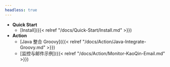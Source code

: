 ```yaml
---
headless: true
---
```


- **Quick Start**
  - [Install]({{< relref "/docs/Quick-Start/Install.md" >}})
- **Action**
  - [Java 整合 Groovy]({{< relref "/docs/Action/Java-Integrate-Groovy.md" >}})
  - [监控与邮件示例]({{< relref "/docs/Action/Monitor-KaoQin-Email.md" >}})

